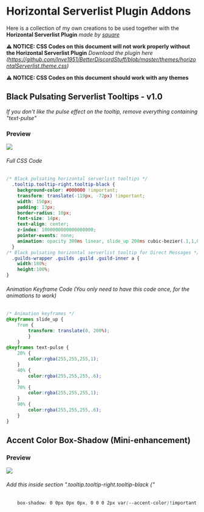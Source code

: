 # Horizontal Serverlist Plugin Addons
Here is a collection of my own creations to be used together with the **Horizontal Serverlist Plugin** *made by [square](https://github.com/Inve1951)*

**__⚠ NOTICE: CSS Codes on this document will not work properly without the Horizontal Serverlist Plugin__** 
*Download the plugin here (https://github.com/Inve1951/BetterDiscordStuff/blob/master/themes/horizontalServerlist.theme.css)*

**__⚠ NOTICE: CSS Codes on this document should work with any themes__**


## Black Pulsating Serverlist Tooltips - v1.0
*If you don't like the pulse effect on the tooltip, remove everything containing "text-pulse"*

### Preview
![](https://vgy.me/rc4Z8h.gif)
###### Full CSS Code
```css
/* Black pulsating horizontal serverlist tooltips */
  .tooltip.tooltip-right.tooltip-black {
    background-color: #000000 !important;
    transform: translate(-119px, -72px) !important;
    width: 150px;
    padding: 13px;
    border-radius: 10px;
    font-size: 14px;
    text-align: center;
    z-index: 1000000000000000000;
    pointer-events: none;
    animation: opacity 300ms linear, slide_up 200ms cubic-bezier(.1,1,0,1), text-pulse 2s ease infinite;
  }
/* Black pulsating horizontal serverlist tooltip for Direct Messages */
  .guilds-wrapper .guilds .guild .guild-inner a {
    width:180%;
    height:100%;
}
```
###### Animation Keyframe Code (You only need to have this code once, for the animations to work)
```css
/* Animation keyframes */
@keyframes slide_up {
    from {
        transform: translate(0, 200%);
        }
    }
@keyframes text-pulse {
    20% {
        color:rgba(255,255,255,1);
    }
    40% {
        color:rgba(255,255,255,.6);
    }
    70% {
        color:rgba(255,255,255,1);
    }
    90% {
        color:rgba(255,255,255,.6);
    }
}
```
## Accent Color Box-Shadow (Mini-enhancement)
### Preview
![](https://vgy.me/uwqtDz.gif)
###### Add this inside section ".tooltip.tooltip-right.tooltip-black {"
```css
    box-shadow: 0 0px 0px 0px, 0 0 0 2px var(--accent-color)!important;
